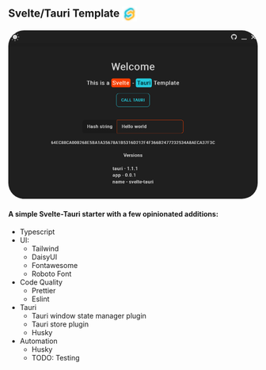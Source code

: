 ## Svelte/Tauri Template <img src="https://raw.githubusercontent.com/Fractal-Tess/Svelte-Tauri/main/src/assets/st-1024.png" width="30" align="center" />

<div align="center">

<img src="https://raw.githubusercontent.com/Fractal-Tess/Svelte-Tauri/main/src/assets/app.png" width="580" style="border-radius:2rem"/>
</div>
</div>

#### A simple Svelte-Tauri starter with a few opinionated additions:

- Typescript
- UI:
  - Tailwind
  - DaisyUI
  - Fontawesome
  - Roboto Font
- Code Quality
  - Prettier
  - Eslint
- Tauri
  - Tauri window state manager plugin
  - Tauri store plugin
  - Husky
- Automation
  - Husky
  - TODO: Testing

